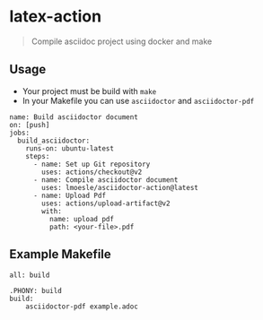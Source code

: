 # latex-action

> Compile asciidoc project using docker and make

## Usage

* Your project must be build with `make`
* In your Makefile you can use `asciidoctor` and `asciidoctor-pdf` 

```
name: Build asciidoctor document
on: [push]
jobs:
  build_asciidoctor:
    runs-on: ubuntu-latest
    steps:
      - name: Set up Git repository
        uses: actions/checkout@v2
      - name: Compile asciidoctor document
        uses: lmoesle/asciidoctor-action@latest
      - name: Upload Pdf
        uses: actions/upload-artifact@v2
        with:
          name: upload pdf
          path: <your-file>.pdf
```

## Example Makefile

```
all: build

.PHONY: build
build:
	asciidoctor-pdf example.adoc
```
